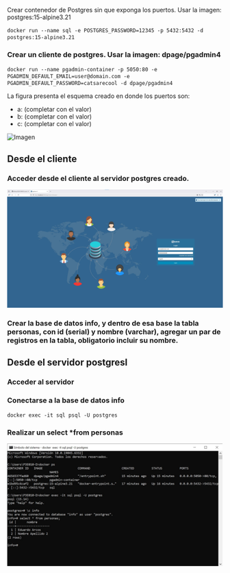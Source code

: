 Crear contenedor de Postgres sin que exponga los puertos. Usar la imagen: postgres:15-alpine3.21
```
docker run --name sql -e POSTGRES_PASSWORD=12345 -p 5432:5432 -d postgres:15-alpine3.21
```

### Crear un cliente de postgres. Usar la imagen: dpage/pgadmin4
```
docker run --name pgadmin-container -p 5050:80 -e PGADMIN_DEFAULT_EMAIL=user@domain.com -e PGADMIN_DEFAULT_PASSWORD=catsarecool -d dpage/pgadmin4
```

La figura presenta el esquema creado en donde los puertos son:
- a: (completar con el valor)
- b: (completar con el valor)
- c: (completar con el valor)

![Imagen](esquema-2-ejercicio.PNG)

## Desde el cliente
### Acceder desde el cliente al servidor postgres creado.
![Imagen](captura2.jpg)
### Crear la base de datos info, y dentro de esa base la tabla personas, con id (serial) y nombre (varchar), agregar un par de registros en la tabla, obligatorio incluir su nombre.
## Desde el servidor postgresl
### Acceder al servidor
### Conectarse a la base de datos info
```
docker exec -it sql psql -U postgres
```
### Realizar un select *from personas

![Imagen](captura2.1.jpg)
